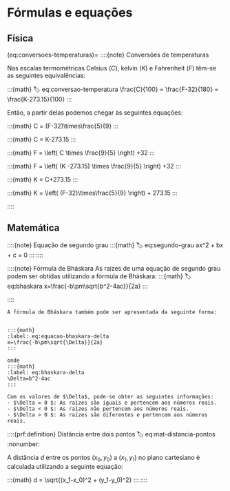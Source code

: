 # Fórmulas e equações

## Física

(eq:conversoes-temperaturas)=
::::{note} Conversões de temperaturas

Nas escalas termométricas Celsius ($C$), kelvin ($K$) e Fahrenheit ($F$) têm-se as seguintes equivalências:


:::{math}
:label: eq:conversao-temperatura
\frac{C}{100} = \frac{F-32}{180} = \frac{K-273.15}{100}
:::


Então, a partir delas podemos chegar às seguintes equações:

:::{math}
C = (F-32)\times\frac{5}{9}
:::

:::{math}
C = K-273.15
:::

:::{math}
F = \left( C \times \frac{9}{5} \right) +32
:::

:::{math}
F = \left( (K -273.15) \times \frac{9}{5} \right) +32
:::

:::{math}
K = C+273.15
:::

:::{math}
K = \left( (F-32)\times\frac{5}{9} \right) + 273.15
:::

::::

## Matemática

::::{note} Equação de segundo grau
:::{math}
:label: eq:segundo-grau
ax^2 + bx + c = 0
:::
::::


::::{note} Fórmula de Bháskara
As raízes de uma equação de segundo grau podem ser obtidas utilizando a fórmula de Bháskara:
:::{math}
:label: eq:bhaskara
x=\frac{-b\pm\sqrt{b^2-4ac}}{2a}
:::

::::

```{note} Fórmula de Bháskara - Delta
A fórmula de Bháskara também pode ser apresentada da seguinte forma:


:::{math}
:label: eq:equacao-bhaskara-delta
x=\frac{-b\pm\sqrt{\Delta}}{2a}
:::

onde
:::{math}
:label: eq:bhaskara-delta
\Delta=b^2-4ac
:::

Com os valores de $\Delta$, pode-se obter as seguintes informações:
- $\Delta = 0 $: As raízes são iguais e pertencem aos números reais.
- $\Delta < 0 $: As raízes não pertencem aos números reais.
- $\Delta > 0 $: As raízes são diferentes e pertencem aos números reais.

```


::::{prf:definition} Distância entre dois pontos
:label: eq:mat-distancia-pontos
:nonumber:

A distância $d$ entre os pontos $(x_0, y_0)$ a $(x_1,y_1)$ no plano cartesiano é calculada utilizando a seguinte equação:

:::{math}
d = \sqrt{(x_1-x_0)^2 + (y_1-y_0)^2}
:::
::::